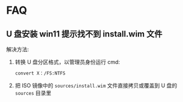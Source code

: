 # FAQ

## U 盘安装 win11 提示找不到 install.wim 文件

解决方法:

1. 转换 U 盘分区格式，以管理员身份运行 cmd:

   ```bash
   convert X：/FS:NTFS
   ```
2. 把 ISO 镜像中的 ```sources/install.wim``` 文件直接拷贝或覆盖到 U 盘的 ```sources``` 目录里
